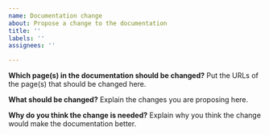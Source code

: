 ```yaml
---
name: Documentation change
about: Propose a change to the documentation
title: ''
labels: ''
assignees: ''

---
```


**Which page(s) in the documentation should be changed?**
Put the URLs of the page(s) that should be changed here.

**What should be changed?**
Explain the changes you are proposing here.

**Why do you think the change is needed?**
Explain why you think the change would make the documentation better.
